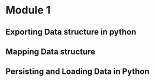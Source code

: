 # Module 1

## Exporting Data structure in python

## Mapping Data structure 

## Persisting and Loading Data in Python 

